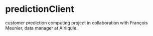 # predictionClient
customer prediction computing project in collaboration with François Meunier, data manager at Airliquie.
